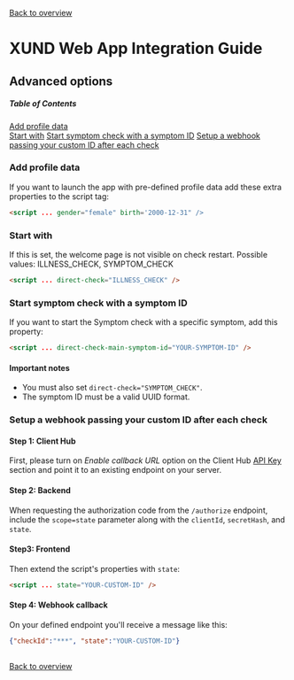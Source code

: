 [Back to overview](README.md) 

# XUND Web App Integration Guide
## Advanced options

##### Table of Contents  
[Add profile data](#add-profile-data)  
[Start with](#start-with)
[Start symptom check with a symptom ID](#start-symptom-check-with-a-symptom-id)
[Setup a webhook passing your custom ID after each check](#setup-a-webhook-passing-your-custom-id-after-each-check) 

### Add profile data

If you want to launch the app with pre-defined profile data add these extra properties to the script tag: 

```html
<script ... gender="female" birth='2000-12-31" />
```

### Start with
If this is set, the welcome page is not visible on check restart. Possible values: ILLNESS_CHECK, SYMPTOM_CHECK

```html
<script ... direct-check="ILLNESS_CHECK" />
```

### Start symptom check with a symptom ID
If you want to start the Symptom check with a specific symptom, add this property:
```html
<script ... direct-check-main-symptom-id="YOUR-SYMPTOM-ID" />
```
#### Important notes
- You must also set `direct-check="SYMPTOM_CHECK"`.
- The symptom ID must be a valid UUID format.

### Setup a webhook passing your custom ID after each check

#### Step 1: Client Hub

First, please turn on _Enable callback URL_ option on the Client Hub [API Key](https://clienthub.xund.solutions/key) section and point it to an existing endpoint on your server.

#### Step 2: Backend

When requesting the authorization code from the `/authorize` endpoint, include the `scope=state` parameter along with the `clientId`, `secretHash`, and `state`.

#### Step3: Frontend

Then extend the script's properties with `state`:

```html
<script ... state="YOUR-CUSTOM-ID" />
```

#### Step 4: Webhook callback

On your defined endpoint you'll receive a message like this: 

```json
{"checkId":"***", "state":"YOUR-CUSTOM-ID"}
```

##

[Back to overview](README.md) 